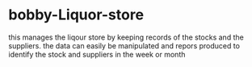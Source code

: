 # bobby-Liquor-store
this manages the liqour store by keeping records of the stocks and the suppliers.
the data can easily be manipulated and repors produced to identify the stock and suppliers in the week or month
